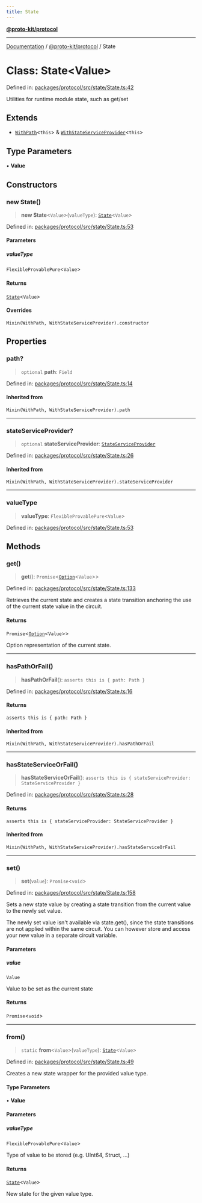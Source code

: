 ```yaml
---
title: State
---
```


[**@proto-kit/protocol**](../README.md)

***

[Documentation](../../../README.md) / [@proto-kit/protocol](../README.md) / State

# Class: State\<Value\>

Defined in: [packages/protocol/src/state/State.ts:42](https://github.com/proto-kit/framework/blob/4d6b3b6da51b3edee0fbf25ce72c1f59ec61e891/packages/protocol/src/state/State.ts#L42)

Utilities for runtime module state, such as get/set

## Extends

- [`WithPath`](WithPath.md)\<`this`\> & [`WithStateServiceProvider`](WithStateServiceProvider.md)\<`this`\>

## Type Parameters

• **Value**

## Constructors

### new State()

> **new State**\<`Value`\>(`valueType`): [`State`](State.md)\<`Value`\>

Defined in: [packages/protocol/src/state/State.ts:53](https://github.com/proto-kit/framework/blob/4d6b3b6da51b3edee0fbf25ce72c1f59ec61e891/packages/protocol/src/state/State.ts#L53)

#### Parameters

##### valueType

`FlexibleProvablePure`\<`Value`\>

#### Returns

[`State`](State.md)\<`Value`\>

#### Overrides

`Mixin(WithPath, WithStateServiceProvider).constructor`

## Properties

### path?

> `optional` **path**: `Field`

Defined in: [packages/protocol/src/state/State.ts:14](https://github.com/proto-kit/framework/blob/4d6b3b6da51b3edee0fbf25ce72c1f59ec61e891/packages/protocol/src/state/State.ts#L14)

#### Inherited from

`Mixin(WithPath, WithStateServiceProvider).path`

***

### stateServiceProvider?

> `optional` **stateServiceProvider**: [`StateServiceProvider`](StateServiceProvider.md)

Defined in: [packages/protocol/src/state/State.ts:26](https://github.com/proto-kit/framework/blob/4d6b3b6da51b3edee0fbf25ce72c1f59ec61e891/packages/protocol/src/state/State.ts#L26)

#### Inherited from

`Mixin(WithPath, WithStateServiceProvider).stateServiceProvider`

***

### valueType

> **valueType**: `FlexibleProvablePure`\<`Value`\>

Defined in: [packages/protocol/src/state/State.ts:53](https://github.com/proto-kit/framework/blob/4d6b3b6da51b3edee0fbf25ce72c1f59ec61e891/packages/protocol/src/state/State.ts#L53)

## Methods

### get()

> **get**(): `Promise`\<[`Option`](Option.md)\<`Value`\>\>

Defined in: [packages/protocol/src/state/State.ts:133](https://github.com/proto-kit/framework/blob/4d6b3b6da51b3edee0fbf25ce72c1f59ec61e891/packages/protocol/src/state/State.ts#L133)

Retrieves the current state and creates a state transition
anchoring the use of the current state value in the circuit.

#### Returns

`Promise`\<[`Option`](Option.md)\<`Value`\>\>

Option representation of the current state.

***

### hasPathOrFail()

> **hasPathOrFail**(): `asserts this is { path: Path }`

Defined in: [packages/protocol/src/state/State.ts:16](https://github.com/proto-kit/framework/blob/4d6b3b6da51b3edee0fbf25ce72c1f59ec61e891/packages/protocol/src/state/State.ts#L16)

#### Returns

`asserts this is { path: Path }`

#### Inherited from

`Mixin(WithPath, WithStateServiceProvider).hasPathOrFail`

***

### hasStateServiceOrFail()

> **hasStateServiceOrFail**(): `asserts this is { stateServiceProvider: StateServiceProvider }`

Defined in: [packages/protocol/src/state/State.ts:28](https://github.com/proto-kit/framework/blob/4d6b3b6da51b3edee0fbf25ce72c1f59ec61e891/packages/protocol/src/state/State.ts#L28)

#### Returns

`asserts this is { stateServiceProvider: StateServiceProvider }`

#### Inherited from

`Mixin(WithPath, WithStateServiceProvider).hasStateServiceOrFail`

***

### set()

> **set**(`value`): `Promise`\<`void`\>

Defined in: [packages/protocol/src/state/State.ts:158](https://github.com/proto-kit/framework/blob/4d6b3b6da51b3edee0fbf25ce72c1f59ec61e891/packages/protocol/src/state/State.ts#L158)

Sets a new state value by creating a state transition from
the current value to the newly set value.

The newly set value isn't available via state.get(), since the
state transitions are not applied within the same circuit.
You can however store and access your new value in
a separate circuit variable.

#### Parameters

##### value

`Value`

Value to be set as the current state

#### Returns

`Promise`\<`void`\>

***

### from()

> `static` **from**\<`Value`\>(`valueType`): [`State`](State.md)\<`Value`\>

Defined in: [packages/protocol/src/state/State.ts:49](https://github.com/proto-kit/framework/blob/4d6b3b6da51b3edee0fbf25ce72c1f59ec61e891/packages/protocol/src/state/State.ts#L49)

Creates a new state wrapper for the provided value type.

#### Type Parameters

• **Value**

#### Parameters

##### valueType

`FlexibleProvablePure`\<`Value`\>

Type of value to be stored (e.g. UInt64, Struct, ...)

#### Returns

[`State`](State.md)\<`Value`\>

New state for the given value type.

